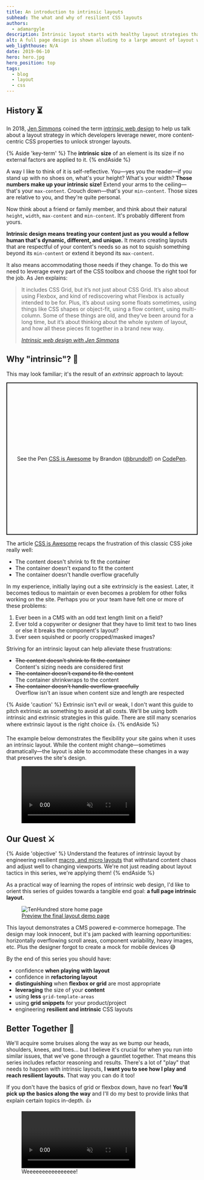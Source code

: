 ```yaml
---
title: An introduction to intrinsic layouts
subhead: The what and why of resilient CSS layouts
authors:
  - adamargyle
description: Intrinsic layout starts with healthy layout strategies that respond to ever-changing and user generated content.
alt: A full page design is shown alluding to a large amount of layout work
web_lighthouse: N/A
date: 2019-06-10
hero: hero.jpg
hero_position: top
tags:
  - blog
  - layout
  - css
---
```


## History ⏳
In 2018, [Jen Simmons](https://twitter.com/jensimmons) coined the term [intrinsic web
design](https://adactio.com/journal/13671) to help us talk about a layout
strategy in which developers leverage newer, more content-centric CSS properties
to unlock stronger layouts.

{% Aside 'key-term' %}
The **intrinsic size** of an element is its size if no external factors are
applied to it.
{% endAside %}

A way I like to think of it is self-reflective. You—yes you the reader—if you
stand up with no shoes on, what's your height? What's your width? **Those
numbers make up your intrinsic size!** Extend your arms to the ceiling—that's
your `max-content`. Crouch down—that's your `min-content`. Those sizes are
relative to you, and they're quite personal.

Now think about a friend or family member, and think about their natural
`height`, `width`, `max-content` and `min-content`. It's probably different from
yours.

**Intrinsic design means treating your content just as you would a fellow human
that's dynamic, different, and unique.** It means creating layouts that are
respectful of your content's needs so as not to squish something beyond its
`min-content` or extend it beyond its `max-content`.

It also means accommodating those needs if they change. To do this we need to
leverage every part of the CSS toolbox and choose the right tool for the job. As
Jen explains:

<blockquote>
  <p>
    It includes CSS Grid, but it’s not just about CSS Grid. It’s also about using
    Flexbox, and kind of rediscovering what Flexbox is actually intended to be for.
    Plus, it’s about using some floats sometimes, using things like CSS shapes or
    object-fit, using a flow content, using multi-column. Some of these things are
    old, and they’ve been around for a long time, but it’s about thinking about the
    whole system of layout, and how all these pieces fit together in a brand new
    way.
  </p>
  <cite>
    <a href="http://www.zeldman.com/2018/05/02/transcript-intrinsic-web-design-with-jen-simmons-the-big-web-show/">Intrinsic web design with Jen Simmons</a>
  </cite>
</blockquote>

## Why "intrinsic"? 🤔
This may look familiar; it's the result of an _extrinsic_ approach to layout:

<p class="codepen" data-height="401" data-theme-id="dark" data-default-tab="result" data-user="brundolf" data-slug-hash="gRaREv" style="height: 401px; box-sizing: border-box; display: flex; align-items: center; justify-content: center; border: 2px solid; margin: 1em 0; padding: 1em;" data-pen-title="CSS is Awesome">
  <span>See the Pen <a href="https://codepen.io/brundolf/pen/gRaREv/">
  CSS is Awesome</a> by Brandon (<a href="https://codepen.io/brundolf">@brundolf</a>)
  on <a href="https://codepen.io">CodePen</a>.</span>
</p>
<script async src="https://static.codepen.io/assets/embed/ei.js"></script>

The article [CSS is Awesome](https://css-tricks.com/css-is-awesome/) recaps the
frustration of this classic CSS joke really well:
- The content doesn't shrink to fit the container
- The container doesn't expand to fit the content
- The container doesn't handle overflow gracefully

In my experience, initially laying out a site extrinsicly is the easiest. Later,
it becomes tedious to maintain or even becomes a problem for other folks working
on the site. Perhaps you or your team have felt one or more of
these problems:

1. Ever been in a CMS with an odd text length limit on a field?
1. Ever told a copywriter or designer that they have to limit text to two lines or else it breaks the component's layout?
1. Ever seen squished or poorly cropped/masked images?

Striving for an intrinsic layout can help alleviate these frustrations:
- ~~The content doesn't shrink to fit the container~~ <br>Content's sizing needs are considered first
- ~~The container doesn't expand to fit the content~~ <br>The container shrinkwraps to the content
- ~~The container doesn't handle overflow gracefully~~ <br>Overflow isn't an issue when content size and length are respected

{% Aside 'caution' %}
  Extrinsic isn't evil or weak, I don't want this guide to pitch extrinsic as
  something to avoid at all costs. We'll be using both intrinsic and extrinsic
  strategies in this guide. There are still many scenarios where extrinsic
  layout is the right choice 👍.
{% endAside %}

The example below demonstrates the flexibility your site gains when it uses an
intrinsic layout. While the content might change—sometimes dramatically—the layout
is able to accommodate these changes in a way that preserves the site's design.

<figure class="w-figure">
  <video class="w-screenshot" autoplay loop muted playsinline aria-label="Large amounts of text are added to a three column layout. The layout flows the text correctly so it preserves its three column appearance.">
    <source src="https://storage.googleapis.com/web-dev-assets/intrinsic-layout-overview/intrinsic-layout-overview_intrinsic-chaos-overview.webm" type="video/webm; codecs=vp8">
    <source src="https://storage.googleapis.com/web-dev-assets/intrinsic-layout-overview/intrinsic-layout-overview_intrinsic-chaos-overview.mp4" type="video/mp4; codecs=h264">
  </video>
</figure>

## Our Quest ⚔️
{% Aside 'objective' %}
  Understand the features of intrinsic layout by engineering resilient
  [macro, and micro layouts](https://www.vandelaydesign.com/micro-macro-white-space-in-web-design/)
  that withstand content chaos and adjust well to changing viewports. We're not
  just reading about layout tactics in this series, we're applying them!
{% endAside %}

As a practical way of learning the ropes of intrinsic web design, I'd like to
orient this series of guides towards a tangible end goal: **a full page
intrinsic layout.**

<figure class="w-figure w-figure--fullbleed">
  <picture>
    <source type="image/jpeg" srcset="https://storage.googleapis.com/web-dev-assets/intrinsic-layout-overview/home@2x.jpg 2x"/>
    <img loading="lazy" src="https://storage.googleapis.com/web-dev-assets/intrinsic-layout-overview/home.jpg" alt="TenHundred store home page" class="screenshot">
  </picture>
  <figcaption class="w-figcaption w-figcaption--fullbleed">
    <a href="https://intrinsic-layout-guide.glitch.me" target="_blank" rel="noopener noreferrer">Preview the final layout demo page</a>
  </figcaption>
</figure>

This layout demonstrates a CMS powered e-commerce homepage. The design may look
innocent, but it's jam packed with learning opportunities: horizontally
overflowing scroll areas, component variability, heavy images, etc. Plus the
designer forgot to create a mock for mobile devices 😅

By the end of this series you should have:
- confidence **when playing with layout**
- confidence in **refactoring layout**
- **distinguishing** when **flexbox or grid** are most appropriate
- **leveraging** the size of your **content**
- using **less** `grid-template-areas`
- using **grid snippets** for your product/project
- engineering **resilient and intrinsic** CSS layouts

## Better Together 🍻
We'll acquire some bruises along the way as we bump our heads, shoulders, knees,
and toes… but I believe it's crucial for when you run into similar issues,
that we've gone through a gauntlet together. That means this series includes
refactor reasoning and results. There's a lot of "play" that needs to happen
with intrinsic layouts, **I want you to see how I play and reach resilient
layouts.** That way you can do it too!

If you don't have the basics of grid or flexbox down, have no fear! **You'll
pick up the basics along the way** and I'll do my best to provide links that
explain certain topics in-depth. 👍

<figure class="w-figure">
  <video autoplay loop muted playsinline aria-label="A man and a woman quickly running in place.">
    <source src="https://storage.googleapis.com/web-dev-assets/intrinsic-layout-overview/intrinsic-layout-overview_get-started.webm" type="video/webm; codecs=vp8">
    <source src="https://storage.googleapis.com/web-dev-assets/intrinsic-layout-overview/intrinsic-layout-overview_get-started.mp4" type="video/mp4; codecs=h264">
  </video>
 <figcaption class="w-figcaption w-figcaption--center">
    Weeeeeeeeeeeeeeee!
  </figcaption>
</figure>
